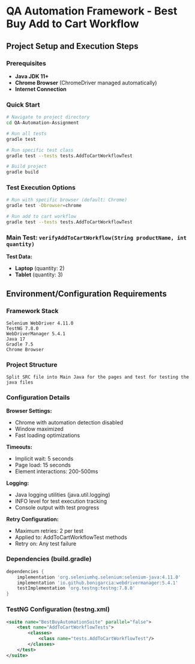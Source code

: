 # QA Automation Framework - Best Buy Add to Cart Workflow

## Project Setup and Execution Steps

### Prerequisites
- **Java JDK 11+**
- **Chrome Browser** (ChromeDriver managed automatically)
- **Internet Connection**

### Quick Start
```bash
# Navigate to project directory
cd QA-Automation-Assignment

# Run all tests
gradle test

# Run specific test class
gradle test --tests tests.AddToCartWorkflowTest

# Build project
gradle build
```

### Test Execution Options
```bash
# Run with specific browser (default: Chrome)
gradle test -Dbrowser=chrome

# Run add to cart workflow
gradle test --tests tests.AddToCartWorkflowTest
```


### Main Test: `verifyAddToCartWorkflow(String productName, int quantity)`

**Test Data:**
- **Laptop** (quantity: 2)
- **Tablet** (quantity: 3)

## Environment/Configuration Requirements

### Framework Stack
```
Selenium WebDriver 4.11.0
TestNG 7.8.0  
WebDriverManager 5.4.1
Java 17
Gradle 7.5
Chrome Browser
```

### Project Structure
```
Split SRC file into Main Java for the pages and test for testing the java files 
```

### Configuration Details

**Browser Settings:**
- Chrome with automation detection disabled
- Window maximized
- Fast loading optimizations

**Timeouts:**
- Implicit wait: 5 seconds
- Page load: 15 seconds  
- Element interactions: 200-500ms

**Logging:**
- Java logging utilities (java.util.logging)
- INFO level for test execution tracking
- Console output with test progress

**Retry Configuration:**
- Maximum retries: 2 per test
- Applied to: AddToCartWorkflowTest methods
- Retry on: Any test failure

### Dependencies (build.gradle)
```gradle
dependencies {
    implementation 'org.seleniumhq.selenium:selenium-java:4.11.0'
    implementation 'io.github.bonigarcia:webdrivermanager:5.4.1'
    testImplementation 'org.testng:testng:7.8.0'
}
```

### TestNG Configuration (testng.xml)
```xml
<suite name="BestBuyAutomationSuite" parallel="false">
    <test name="AddToCartWorkflowTests">
        <classes>
            <class name="tests.AddToCartWorkflowTest"/>
        </classes>
    </test>
</suite>
```